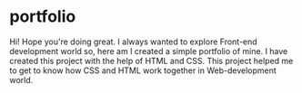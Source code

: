# portfolio
Hi! Hope you're doing great. I always wanted to explore Front-end development world so, here am I created a simple portfolio of mine. I have created this project with the help of HTML and CSS. This project helped me to get to know how CSS and HTML work together in Web-development world.
